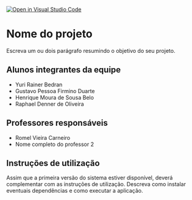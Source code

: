 [![Open in Visual Studio Code](https://classroom.github.com/assets/open-in-vscode-c66648af7eb3fe8bc4f294546bfd86ef473780cde1dea487d3c4ff354943c9ae.svg)](https://classroom.github.com/online_ide?assignment_repo_id=8497905&assignment_repo_type=AssignmentRepo)
# Nome do projeto
Escreva um ou dois  parágrafo resumindo o objetivo do seu projeto.

## Alunos integrantes da equipe

* Yuri Rainer Bedran
* Gustavo Pessoa Firmino Duarte
* Henrique Moura de Sousa Belo 
* Raphael Denner de Oliveira

## Professores responsáveis

* Romel Vieira Carneiro
* Nome completo do professor 2

## Instruções de utilização

Assim que a primeira versão do sistema estiver disponível, deverá complementar com as instruções de utilização. Descreva como instalar eventuais dependências e como executar a aplicação.
